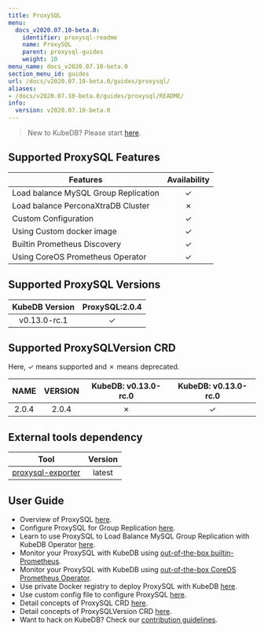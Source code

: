 ```yaml
---
title: ProxySQL
menu:
  docs_v2020.07.10-beta.0:
    identifier: proxysql-readme
    name: ProxySQL
    parent: proxysql-guides
    weight: 10
menu_name: docs_v2020.07.10-beta.0
section_menu_id: guides
url: /docs/v2020.07.10-beta.0/guides/proxysql/
aliases:
- /docs/v2020.07.10-beta.0/guides/proxysql/README/
info:
  version: v2020.07.10-beta.0
---
```


> New to KubeDB? Please start [here](/docs/v2020.07.10-beta.0/concepts/README).

## Supported ProxySQL Features

|                        Features                         | Availability |
| ------------------------------------------------------- | :----------: |
| Load balance MySQL Group Replication                    |   &#10003;   |
| Load balance PerconaXtraDB Cluster                      |   &#10007;   |
| Custom Configuration                                    |   &#10003;   |
| Using Custom docker image                               |   &#10003;   |
| Builtin Prometheus Discovery                            |   &#10003;   |
| Using CoreOS Prometheus Operator                        |   &#10003;   |

## Supported ProxySQL Versions

| KubeDB Version | ProxySQL:2.0.4 |
| :------------: | :------------: |
|  v0.13.0-rc.1  |    &#10003;    |

## Supported ProxySQLVersion CRD

Here, &#10003; means supported and &#10007; means deprecated.

|  NAME  | VERSION | KubeDB: v0.13.0-rc.0 | KubeDB: v0.13.0-rc.0 |
| :----: | :-----: | :-----------: | :------------: |
|   2.0.4    |    2.0.4    |   &#10007;    |    &#10003;    |

## External tools dependency

|                                Tool                               | Version |
| :---------------------------------------------------------------: | :-----: |
| [proxysql-exporter](https://github.com/percona/proxysql_exporter) | latest  |

## User Guide

- Overview of ProxySQL [here](/docs/v2020.07.10-beta.0/guides/proxysql/overview/overview).
- Configure ProxySQL for Group Replication [here](/docs/v2020.07.10-beta.0/guides/proxysql/overview/configure-proxysql).
- Learn to use ProxySQL to Load Balance MySQL Group Replication with KubeDB Operator [here](/docs/v2020.07.10-beta.0/guides/proxysql/quickstart/load-balance-mysql-group-replication).
- Monitor your ProxySQL with KubeDB using [out-of-the-box builtin-Prometheus](/docs/v2020.07.10-beta.0/guides/proxysql/monitoring/using-builtin-prometheus).
- Monitor your ProxySQL with KubeDB using [out-of-the-box CoreOS Prometheus Operator](/docs/v2020.07.10-beta.0/guides/proxysql/monitoring/using-coreos-prometheus-operator).
- Use private Docker registry to deploy ProxySQL with KubeDB [here](/docs/v2020.07.10-beta.0/guides/proxysql/private-registry/using-private-registry).
- Use custom config file to configure ProxySQL [here](/docs/v2020.07.10-beta.0/guides/proxysql/configuration/using-custom-config).
- Detail concepts of ProxySQL CRD [here](/docs/v2020.07.10-beta.0/concepts/database-proxy/proxysql).
- Detail concepts of ProxySQLVersion CRD [here](/docs/v2020.07.10-beta.0/concepts/catalog/proxysql).
- Want to hack on KubeDB? Check our [contribution guidelines](/docs/v2020.07.10-beta.0/CONTRIBUTING).
